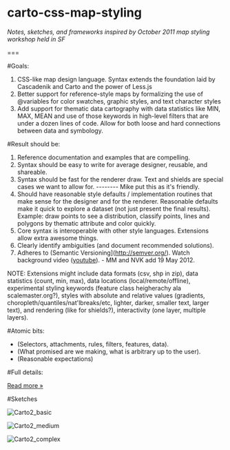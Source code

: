 carto-css-map-styling
=====================

_Notes, sketches, and frameworks inspired by October 2011 map styling workshop held in SF_

===

#Goals:

1. CSS-like map design language. Syntax extends the foundation laid by Cascadenik and Carto and the power of Less.js
2. Better support for reference-style maps by formalizing the use of @variables for color swatches, graphic styles, and text character styles
3. Add support for thematic data cartography with data statistics like MIN, MAX, MEAN and use of those keywords in high-level filters that are under a dozen lines of code. Allow for both loose and hard connections between data and symbology.

#Result should be:

1. Reference documentation and examples that are compelling.
2. Syntax should be easy to write for average designer, reusable, and shareable. 
3. Syntax should be fast for the renderer draw. Text and shields are special cases we want to allow for.
    -------- Mike put this as it's </div> friendly.
4. Should have reasonable style defaults / implementation routines that make sense for the designer and for the renderer. Reasonable defaults make it quick to explore a dataset (not just present the final results). Example: draw points to see a distribution, classify points, lines and polygons by thematic attribute and color quickly.
5. Core syntax is interoperable with other style languages. Extensions allow extra awesome things. 
6. Clearly identify ambiguities (and document recommended solutions).
7. Adheres to (Semantic Versioning](http://semver.org/). Watch background video ([youtube](http://www.youtube.com/watch?v=k2h2lvhzMDc)). - MM and NVK add 19 May 2012.

NOTE: Extensions might include data formats (csv, shp in zip), data statistics (count, min, max), data locations (local/remote/offline), experimental styling keywords (feature class heigherachy ala scalemaster.org?), styles with absolute and relative values (gradients, choropleth/quantiles/nat'lbreaks/etc, lighter, darker, smaller text, larger text), and rendering (like for shields?), interactivity (one layer, multiple layers).

#Atomic bits:

* (Selectors, attachments, rules, filters, features, data).
* (What promised are we making, what is arbitrary up to the user).
* (Reasonable expectations)

#Full details:

[Read more »](https://github.com/nvkelso/carto-css-map-styling/blob/master/full_details.md)

#Sketches

![Carto2_basic](https://github.com/nvkelso/carto-css-map-styling/raw/master/images/carto_simple.png)

![Carto2_medium](https://github.com/nvkelso/carto-css-map-styling/raw/master/images/carto_medium.png)

![Carto2_complex](https://github.com/nvkelso/carto-css-map-styling/raw/master/images/carto_complex.png)